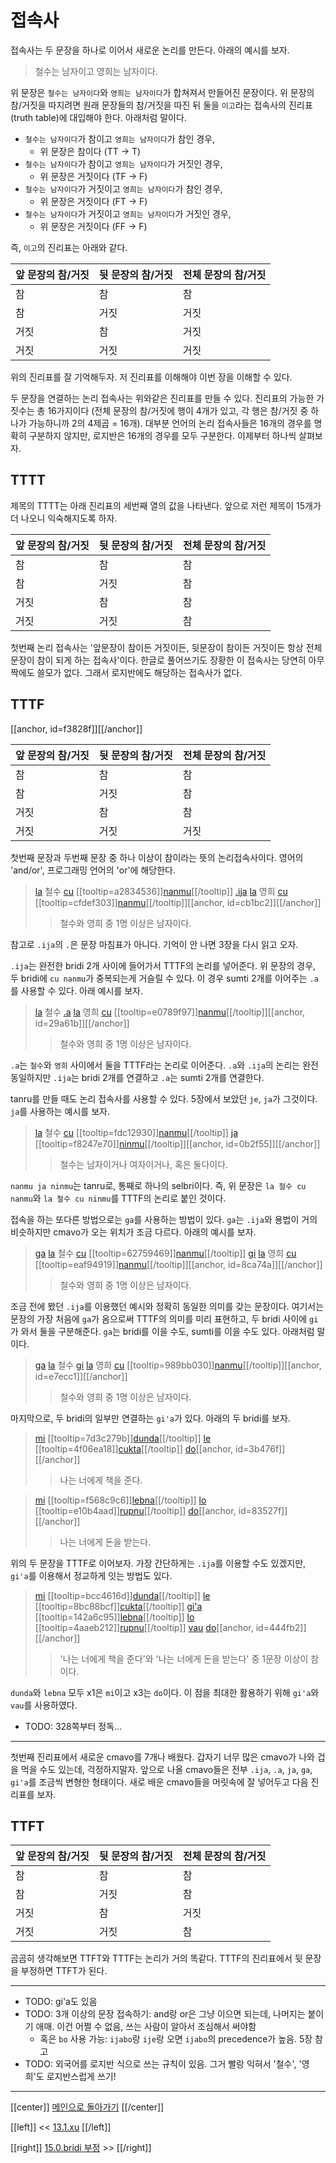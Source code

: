 # 접속사

접속사는 두 문장을 하나로 이어서 새로운 논리를 만든다. 아래의 예시를 보자.

> 철수는 남자이고 영희는 남자이다.

위 문장은 `철수는 남자이다`와 `영희는 남자이다`가 합쳐져서 만들어진 문장이다. 위 문장의 참/거짓을 따지려면 원래 문장들의 참/거짓을 따진 뒤 둘을 `이고`라는 접속사의 진리표(truth table)에 대입해야 한다. 아래처럼 말이다.

- `철수는 남자이다`가 참이고 `영희는 남자이다`가 참인 경우,
  - 위 문장은 참이다 (TT -> T)
- `철수는 남자이다`가 참이고 `영희는 남자이다`가 거짓인 경우,
  - 위 문장은 거짓이다 (TF -> F)
- `철수는 남자이다`가 거짓이고 `영희는 남자이다`가 참인 경우,
  - 위 문장은 거짓이다 (FT -> F)
- `철수는 남자이다`가 거짓이고 `영희는 남자이다`가 거짓인 경우,
  - 위 문장은 거짓이다 (FF -> F)

즉, `이고`의 진리표는 아래와 같다.

| 앞 문장의 참/거짓  | 뒷 문장의 참/거짓  | 전체 문장의 참/거짓  |
|-----------------|-----------------|------------------|
| 참              | 참               | 참               |
| 참              | 거짓             | 거짓              |
| 거짓             | 참              | 거짓              |
| 거짓             | 거짓             | 거짓              |

위의 진리표를 잘 기억해두자. 저 진리표를 이해해야 이번 장을 이해할 수 있다.

두 문장을 연결하는 논리 접속사는 위와같은 진리표를 만들 수 있다. 진리표의 가능한 가짓수는 총 16가지이다 (전체 문장의 참/거짓에 행이 4개가 있고, 각 행은 참/거짓 중 하나가 가능하니까 2의 4제곱 = 16개). 대부분 언어의 논리 접속사들은 16개의 경우를 명확히 구분하지 않지만, 로지반은 16개의 경우를 모두 구분한다. 이제부터 하나씩 살펴보자.

## TTTT

제목의 TTTT는 아래 진리표의 세번째 열의 값을 나타낸다. 앞으로 저런 제목이 15개가 더 나오니 익숙해지도록 하자.

| 앞 문장의 참/거짓  | 뒷 문장의 참/거짓  | 전체 문장의 참/거짓  |
|-----------------|-----------------|------------------|
| 참              | 참               | 참               |
| 참              | 거짓             | 참               |
| 거짓             | 참              | 참               |
| 거짓             | 거짓             | 참               |

첫번째 논리 접속사는 '앞문장이 참이든 거짓이든, 뒷문장이 참이든 거짓이든 항상 전체 문장이 참이 되게 하는 접속사'이다. 한글로 풀어쓰기도 장황한 이 접속사는 당연히 아무짝에도 쓸모가 없다. 그래서 로지반에도 해당하는 접속사가 없다.

## TTTF

[[anchor, id=f3828f]][[/anchor]]

| 앞 문장의 참/거짓  | 뒷 문장의 참/거짓  | 전체 문장의 참/거짓  |
|-----------------|-----------------|------------------|
| 참              | 참               | 참               |
| 참              | 거짓             | 참               |
| 거짓             | 참              | 참               |
| 거짓             | 거짓             | 거짓             |

첫번째 문장과 두번째 문장 중 하나 이상이 참이라는 뜻의 논리접속사이다. 영어의 'and/or', 프로그래밍 언어의 'or'에 해당한다.

> [la](06_00_le.html#7ce1e2) 철수 [cu](09_00_cu.html#9a24bc) [[tooltip=a2834536]][nanmu](gismu.html#nanmu)[[/tooltip]] [.ija](14_00_접속사.html#f3828f) [la](06_00_le.html#7ce1e2) 영희 [cu](09_00_cu.html#9a24bc) [[tooltip=cfdef303]][nanmu](gismu.html#nanmu)[[/tooltip]][[anchor, id=cb1bc2]][[/anchor]]
>> 철수와 영희 중 1명 이상은 남자이다.

참고로 `.ija`의 `.`은 문장 마침표가 아니다. 기억이 안 나면 3장을 다시 읽고 오자.

`.ija`는 완전한 bridi 2개 사이에 들어가서 TTTF의 논리를 넣어준다. 위 문장의 경우, 두 bridi에 `cu nanmu`가 중복되는게 거슬릴 수 있다. 이 경우 sumti 2개를 이어주는 `.a`를 사용할 수 있다. 아래 예시를 보자.

> [la](06_00_le.html#7ce1e2) 철수 [.a](14_00_접속사.html#f3828f) [la](06_00_le.html#7ce1e2) 영희 [cu](09_00_cu.html#9a24bc) [[tooltip=e0789f97]][nanmu](gismu.html#nanmu)[[/tooltip]][[anchor, id=29a61b]][[/anchor]]
>> 철수와 영희 중 1명 이상은 남자이다.

`.a`는 `철수`와 `영희` 사이에서 둘을 TTTF라는 논리로 이어준다. `.a`와 `.ija`의 논리는 완전 동일하지만 `.ija`는 bridi 2개를 연결하고 `.a`는 sumti 2개를 연결한다.

tanru를 만들 때도 논리 접속사를 사용할 수 있다. 5장에서 보았던 `je`, `ja`가 그것이다. `ja`를 사용하는 예시를 보자.

> [la](06_00_le.html#7ce1e2) 철수 [cu](09_00_cu.html#9a24bc) [[tooltip=fdc12930]][nanmu](gismu.html#nanmu)[[/tooltip]] [ja](14_00_접속사.html#f3828f) [[tooltip=f8247e70]][ninmu](gismu.html#ninmu)[[/tooltip]][[anchor, id=0b2f55]][[/anchor]]
>> 철수는 남자이거나 여자이거나, 혹은 둘다이다.

`nanmu ja ninmu`는 tanru로, 통째로 하나의 selbri이다. 즉, 위 문장은 `la 철수 cu nanmu`와 `la 철수 cu ninmu`를 TTTF의 논리로 붙인 것이다.

접속을 하는 또다른 방법으로는 `ga`를 사용하는 방법이 있다. `ga`는 `.ija`와 용법이 거의 비슷하지만 cmavo가 오는 위치가 조금 다르다. 아래의 예시를 보자.

> [ga](14_00_접속사.html#f3828f) [la](06_00_le.html#7ce1e2) 철수 [cu](09_00_cu.html#9a24bc) [[tooltip=62759469]][nanmu](gismu.html#nanmu)[[/tooltip]] [gi](14_00_접속사.html#f3828f) [la](06_00_le.html#7ce1e2) 영희 [cu](09_00_cu.html#9a24bc) [[tooltip=eaf94919]][nanmu](gismu.html#nanmu)[[/tooltip]][[anchor, id=8ca74a]][[/anchor]]
>> 철수와 영희 중 1명 이상은 남자이다.

조금 전에 봤던 `.ija`를 이용했던 예시와 정확히 동일한 의미를 갖는 문장이다. 여기서는 문장의 가장 처음에 `ga`가 옴으로써 TTTF의 의미를 미리 표현하고, 두 bridi 사이에 `gi`가 와서 둘을 구분해준다. `ga`는 bridi를 이을 수도, sumti를 이을 수도 있다. 아래처럼 말이다.

> [ga](14_00_접속사.html#f3828f) [la](06_00_le.html#7ce1e2) 철수 [gi](14_00_접속사.html#f3828f) [la](06_00_le.html#7ce1e2) 영희 [cu](09_00_cu.html#9a24bc) [[tooltip=989bb030]][nanmu](gismu.html#nanmu)[[/tooltip]][[anchor, id=e7ecc1]][[/anchor]]
>> 철수와 영희 중 1명 이상은 남자이다.

마지막으로, 두 bridi의 일부만 연결하는 `gi'a`가 있다. 아래의 두 bridi를 보자.

> [mi](07_00_sumti_cmavo.html#9347d0) [[tooltip=7d3c279b]][dunda](gismu.html#dunda)[[/tooltip]] [le](06_00_le.html#fcb63c) [[tooltip=4f06ea18]][cukta](gismu.html#cukta)[[/tooltip]] [do](07_00_sumti_cmavo.html#e3d59a)[[anchor, id=3b476f]][[/anchor]]
>> 나는 너에게 책을 준다.

> [mi](07_00_sumti_cmavo.html#9347d0) [[tooltip=f568c9c6]][lebna](gismu.html#lebna)[[/tooltip]] [lo](06_00_le.html#aa90b0) [[tooltip=e10b4aad]][rupnu](gismu.html#rupnu)[[/tooltip]] [do](07_00_sumti_cmavo.html#e3d59a)[[anchor, id=83527f]][[/anchor]]
>> 나는 너에게 돈을 받는다.

위의 두 문장을 TTTF로 이어보자. 가장 간단하게는 `.ija`를 이용할 수도 있겠지만, `gi'a`를 이용해서 정교하게 잇는 방법도 있다.

> [mi](07_00_sumti_cmavo.html#9347d0) [[tooltip=bcc4616d]][dunda](gismu.html#dunda)[[/tooltip]] [le](06_00_le.html#fcb63c) [[tooltip=8bc88bcf]][cukta](gismu.html#cukta)[[/tooltip]] [gi'a](14_00_접속사.html#f3828f) [[tooltip=142a6c95]][lebna](gismu.html#lebna)[[/tooltip]] [lo](06_00_le.html#aa90b0) [[tooltip=4aaeb212]][rupnu](gismu.html#rupnu)[[/tooltip]] [vau](14_00_접속사.html#f3828f) [do](07_00_sumti_cmavo.html#e3d59a)[[anchor, id=444fb2]][[/anchor]]
>> '나는 너에게 책을 준다'와 '나는 너에게 돈을 받는다' 중 1문장 이상이 참이다.

`dunda`와 `lebna` 모두 x1은 `mi`이고 x3는 `do`이다. 이 점을 최대한 활용하기 위해 `gi'a`와 `vau`를 사용하였다.

- TODO: 328쪽부터 정독...

---

첫번째 진리표에서 새로운 cmavo를 7개나 배웠다. 갑자기 너무 많은 cmavo가 나와 겁을 먹을 수도 있는데, 걱정하지말자. 앞으로 나올 cmavo들은 전부 `.ija`, `.a`, `ja`, `ga`, `gi'a`를 조금씩 변형한 형태이다. 새로 배운 cmavo들을 머릿속에 잘 넣어두고 다음 진리표를 보자.

## TTFT

| 앞 문장의 참/거짓  | 뒷 문장의 참/거짓  | 전체 문장의 참/거짓  |
|-----------------|-----------------|------------------|
| 참              | 참               | 참               |
| 참              | 거짓             | 참               |
| 거짓             | 참              | 거짓              |
| 거짓             | 거짓             | 참               |

곰곰히 생각해보면 TTFT와 TTTF는 논리가 거의 똑같다. TTTF의 진리표에서 뒷 문장을 부정하면 TTFT가 된다.

---

- TODO: gi'a도 있음
- TODO: 3개 이상의 문장 접속하기: and랑 or은 그냥 이으면 되는데, 나머지는 붙이기 애매. 이건 어쩔 수 없음, 쓰는 사람이 알아서 조심해서 써야함
  - 혹은 `bo` 사용 가능: `ijabo`랑 `ije`랑 오면 `ijabo`의 precedence가 높음. 5장 참고
- TODO: 외국어를 로지반 식으로 쓰는 규칙이 있음. 그거 빨랑 익혀서 '철수', '영희'도 로지반스럽게 쓰기!

---

[[center]]
[메인으로 돌아가기](index.html)
[[/center]]

[[left]]
<< [13.1.xu](13_01_xu.html)
[[/left]]

[[right]]
[15.0.bridi 부정](15_00_bridi_부정.html) >>
[[/right]]


[^a2834536]: [[highlight=red]]x1[[/highlight]]은 (인간)남성이다
[^cfdef303]: [[highlight=red]]x1[[/highlight]]은 (인간)남성이다
[^e0789f97]: [[highlight=red]]x1[[/highlight]]은 (인간)남성이다
[^fdc12930]: [[highlight=red]]x1[[/highlight]]은 (인간)남성이다
[^f8247e70]: [[highlight=red]]x1[[/highlight]]은 (인간)여성이다
[^62759469]: [[highlight=red]]x1[[/highlight]]은 (인간)남성이다
[^eaf94919]: [[highlight=red]]x1[[/highlight]]은 (인간)남성이다
[^989bb030]: [[highlight=red]]x1[[/highlight]]은 (인간)남성이다
[^7d3c279b]: [[highlight=red]]x1[[/highlight]]이 [[highlight=green]]x2[[/highlight]]를 [[highlight=aqua]][[black]]x3[[/black]][[/highlight]]에게 주다
[^4f06ea18]: [[highlight=red]]x1[[/highlight]]은 [[highlight=green]]x2[[/highlight]](내용)에 관한 책이다, [[highlight=aqua]][[black]]x3[[/black]][[/highlight]](저자)가 쓴, [[highlight=emerald]][[black]]x4[[/black]][[/highlight]](독자)를 위해서, [[highlight=violet]]x5[[/highlight]](종이/파피루스)에 쓴
[^f568c9c6]: [[highlight=red]]x1[[/highlight]]이 [[highlight=green]]x2[[/highlight]]를 빼앗다, [[highlight=aqua]][[black]]x3[[/black]][[/highlight]](원소유자)에게서
[^e10b4aad]: [[highlight=red]]x1[[/highlight]]은 [[highlight=green]]x2[[/highlight]](양) 만큼의 돈이다, [[highlight=aqua]][[black]]x3[[/black]][[/highlight]](경제체제) 안에서
[^bcc4616d]: [[highlight=red]]x1[[/highlight]]이 [[highlight=green]]x2[[/highlight]]를 [[highlight=aqua]][[black]]x3[[/black]][[/highlight]]에게 주다
[^8bc88bcf]: [[highlight=red]]x1[[/highlight]]은 [[highlight=green]]x2[[/highlight]](내용)에 관한 책이다, [[highlight=aqua]][[black]]x3[[/black]][[/highlight]](저자)가 쓴, [[highlight=emerald]][[black]]x4[[/black]][[/highlight]](독자)를 위해서, [[highlight=violet]]x5[[/highlight]](종이/파피루스)에 쓴
[^142a6c95]: [[highlight=red]]x1[[/highlight]]이 [[highlight=green]]x2[[/highlight]]를 빼앗다, [[highlight=aqua]][[black]]x3[[/black]][[/highlight]](원소유자)에게서
[^4aaeb212]: [[highlight=red]]x1[[/highlight]]은 [[highlight=green]]x2[[/highlight]](양) 만큼의 돈이다, [[highlight=aqua]][[black]]x3[[/black]][[/highlight]](경제체제) 안에서